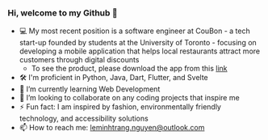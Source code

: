 ### Hi, welcome to my Github 👋
- 💻 My most recent position is a software engineer at CouBon - a tech start-up founded by students at the University of Toronto - focusing on developing a mobile application that helps local restaurants attract more customers through digital discounts
  - To see the product, please download the app from this [link](https://apps.apple.com/us/app/coubon/id6446301424)
- 🛠 I'm proficient in Python, Java, Dart, Flutter, and Svelte
- 🌱 I’m currently learning Web Development
- 🤝 I’m looking to collaborate on any coding projects that inspire me
- ⚡ Fun fact: I am inspired by fashion, environmentally friendly technology, and accessibility solutions
- 📫 How to reach me: leminhtrang.nguyen@outlook.com

<!--
**alexnguyen02/alexnguyen02** is a ✨ _special_ ✨ repository because its `README.md` (this file) appears on your GitHub profile.

Here are some ideas to get you started:

- 💻 I’m currently working as a software engineer at CouBon, a tech start-up found by students at University of Toronto, focusing on developing the mobile application
- 🌱 I’m currently learning Web Development
- 👯 I’m looking to collaborate on any coding projects that inspire me
- 📫 How to reach me: alex2.nguyen@torontomu.ca
- ⚡ Fun fact: I am inspired by fashion, clean technology, and disability-friendly solutions
-->

